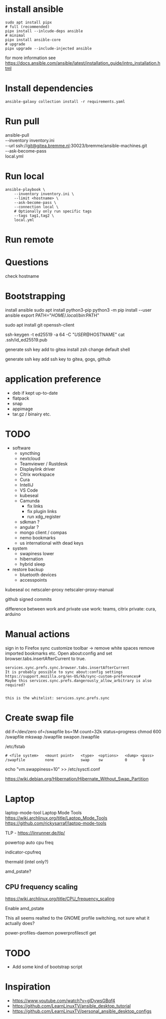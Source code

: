 # install ansible

```shell
sudo apt install pipx
# full (recommended)
pipx install --inlcude-deps ansible
# minimal
pipx install ansible-core
# upgrade
pipx upgrade --include-injected ansible
```

for more information see https://docs.ansible.com/ansible/latest/installation_guide/intro_installation.html

# Install dependencies

```shell
ansible-galaxy collection install -r requirements.yaml
```

# Run pull

ansible-pull \
    --inventory inventory.ini \
    --url ssh://git@gitea.bremme.nl:30023/bremme/ansible-machines.git \
    --ask-become-pass \
    local.yml

# Run local

```shell
ansible-playbook \
    --inventory inventory.ini \
    --limit <hostname> \
    --ask-become-pass \
    --connection local \
    # Optionally only run specific tags
    --tags tag1,tag2 \
    local.yml
```

# Run remote

# Questions

check hostname

# Bootstrapping



install ansible
    sudo apt install python3-pip
    python3 -m pip install --user ansible
    export PATH="$HOME/.local/bin:$PATH"

sudo apt install git openssh-client


ssh-keygen -t ed25519 -a 64 -C "$USER@$HOSTNAME"
cat .ssh/id_ed25519.pub

generate ssh key
add to gitea
install zsh
change default shell

generate ssh key
add ssh key to gitea, gogs, github

# application preference


* deb if kept up-to-date
* flatpack
* snap
* appimage
* tar.gz / binairy etc.


# TODO


* software
  * syncthing
  * nextcloud
  * Teamviewer / Rustdesk
  * Displaylink driver
  * Citrix workspace
  * Cura
  * IntelliJ
  * VS Code
  * kubeseal
  * Camunda
    * fix links
    * fix plugin links
    * run xdg_register
  * sdkman ?
  * angular ?
  * mongo client / compas
  * nemo bookmarks
  * us international with dead keys
* system
  * swapiness lower
  * hibernation
  * hybrid sleep
* restore backup
  * bluetooth devices
  * accesspoints

kubeseal
oc
netscaler-proxy
netscaler-proxy-manual

github signed commits


difference between work and private use
work:       teams, citrix
private:    cura, arduino

# Manual actions

sign in to Firefox sync
    customize toolbar -> remove white spaces
    remove imported bookmarks etc.
    Open about:config and set browser.tabs.insertAfterCurrent to true.

    services.sync.prefs.sync.browser.tabs.insertAfterCurrent
    It is probably possible to sync about:config settings https://support.mozilla.org/en-US/kb/sync-custom-preferences#
    Maybe this services.sync.prefs.dangerously_allow_arbitrary is also required?


    this is the whitelist: services.sync.prefs.sync

# Create swap file

dd if=/dev/zero of=/swapfile bs=1M count=32k status=progress
chmod 600 /swapfile
mkswap /swapfile
swapon /swapfile

/etc/fstab

```shell
# <file system>   <mount point>   <type>  <options>   <dump> <pass>
/swapfile         none            swap    sw          0       0
```

echo "vm.swappiness=10" >> /etc/sysctl.conf

https://wiki.debian.org/Hibernation/Hibernate_Without_Swap_Partition



# Laptop

laptop-mode-tool
Laptop Mode Tools
https://wiki.archlinux.org/title/Laptop_Mode_Tools
https://github.com/rickysarraf/laptop-mode-tools

TLP - https://linrunner.de/tlp/


powertop
auto cpu freq

indicator-cpufreq

thermald (intel only?)

amd_pstate?

## CPU frequency scaling

https://wiki.archlinux.org/title/CPU_frequency_scaling

Enable amd_pstate


This all seems realted to the GNOME profile switching, not sure what it actually does?

power-profiles-daemon
powerprofilesctl get

# TODO

* Add some kind of bootstrap script

# Inspiration

* https://www.youtube.com/watch?v=gIDywsGBqf4
* https://github.com/LearnLinuxTV/ansible_desktop_tutorial
* https://github.com/LearnLinuxTV/personal_ansible_desktop_configs